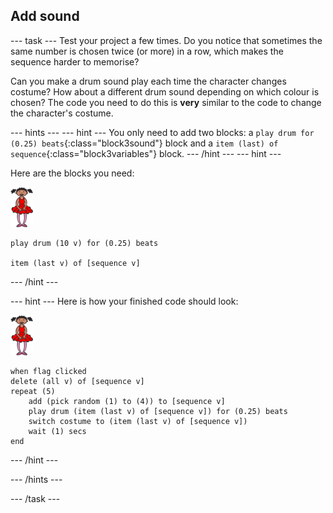 ## Add sound

--- task ---
Test your project a few times. Do you notice that sometimes the same number is chosen twice (or more) in a row, which makes the sequence harder to memorise?

Can you make a drum sound play each time the character changes costume? How about a different drum sound depending on which colour is chosen? The code you need to do this is __very__ similar to the code to change the character's costume.

--- hints ---
--- hint ---
You only need to add two blocks: a `play drum for (0.25) beats`{:class="block3sound"} block and a `item (last) of sequence`{:class="block3variables"} block.
--- /hint ---
--- hint ---

Here are the blocks you need:

![ballerina](images/ballerina.png)

```blocks3
play drum (10 v) for (0.25) beats

item (last v) of [sequence v]
```
--- /hint ---

--- hint ---
Here is how your finished code should look:

![ballerina](images/ballerina.png)

```blocks3
when flag clicked
delete (all v) of [sequence v]
repeat (5)
	add (pick random (1) to (4)) to [sequence v]
    play drum (item (last v) of [sequence v]) for (0.25) beats
    switch costume to (item (last v) of [sequence v])
    wait (1) secs
end
```
--- /hint ---

--- /hints ---

--- /task ---
